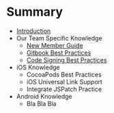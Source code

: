 # Summary

* [Introduction](README.md)
* Our Team Specific Knowledge
   * [New Member Guide](new_member_guide.md)
   * [Gitbook Best Practices](gitbook_best_practices.md)
   * [Code Signing Best Practices](code_signing_best_practices.md)
* iOS Knowledge
   * CocoaPods Best Practices
   * iOS Universal Link Support
   * Integrate JSPatch Practice
* Android Knowledge
   * Bla Bla Bla

